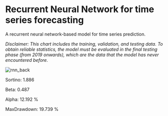 # Recurrent Neural Network for time series forecasting

A recurrent neural network-based model for time series prediction.

*Disclaimer: This chart includes the training, validation, and testing data. To obtain reliable statistics, the model must be evaluated in the final testing phase (from 2019 onwards), which are the data that the model has never encountered before.*

![rnn_back](https://user-images.githubusercontent.com/92114788/231258211-63b25a04-de42-43f7-88d7-204f54203450.png)

Sortino: 1.886

Beta: 0.487

Alpha: 12.192 %

MaxDrawdown: 19.739 %
